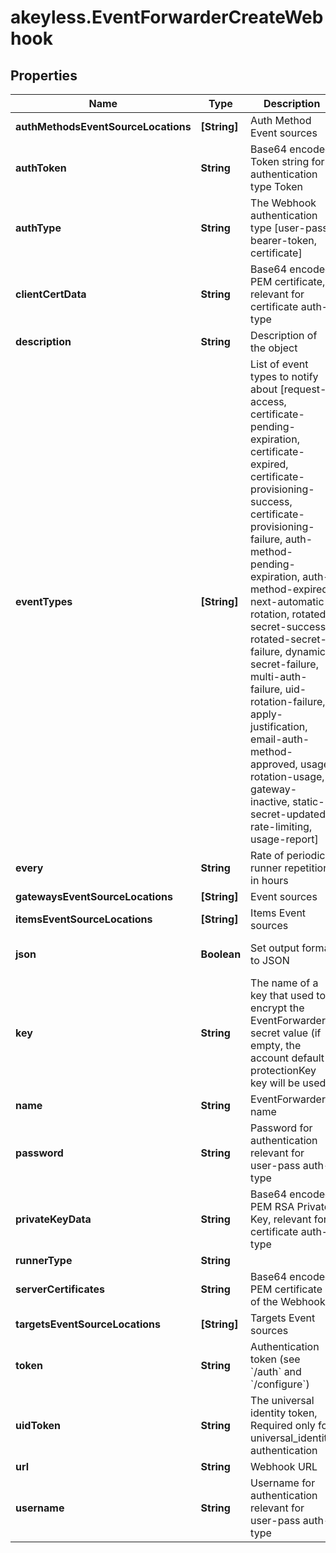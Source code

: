 # akeyless.EventForwarderCreateWebhook

## Properties

Name | Type | Description | Notes
------------ | ------------- | ------------- | -------------
**authMethodsEventSourceLocations** | **[String]** | Auth Method Event sources | [optional] 
**authToken** | **String** | Base64 encoded Token string for authentication type Token | [optional] 
**authType** | **String** | The Webhook authentication type [user-pass, bearer-token, certificate] | [optional] [default to &#39;user-pass&#39;]
**clientCertData** | **String** | Base64 encoded PEM certificate, relevant for certificate auth-type | [optional] 
**description** | **String** | Description of the object | [optional] 
**eventTypes** | **[String]** | List of event types to notify about [request-access, certificate-pending-expiration, certificate-expired, certificate-provisioning-success, certificate-provisioning-failure, auth-method-pending-expiration, auth-method-expired, next-automatic-rotation, rotated-secret-success, rotated-secret-failure, dynamic-secret-failure, multi-auth-failure, uid-rotation-failure, apply-justification, email-auth-method-approved, usage, rotation-usage, gateway-inactive, static-secret-updated, rate-limiting, usage-report] | [optional] 
**every** | **String** | Rate of periodic runner repetition in hours | [optional] 
**gatewaysEventSourceLocations** | **[String]** | Event sources | 
**itemsEventSourceLocations** | **[String]** | Items Event sources | [optional] 
**json** | **Boolean** | Set output format to JSON | [optional] [default to false]
**key** | **String** | The name of a key that used to encrypt the EventForwarder secret value (if empty, the account default protectionKey key will be used) | [optional] 
**name** | **String** | EventForwarder name | 
**password** | **String** | Password for authentication relevant for user-pass auth-type | [optional] 
**privateKeyData** | **String** | Base64 encoded PEM RSA Private Key, relevant for certificate auth-type | [optional] 
**runnerType** | **String** |  | 
**serverCertificates** | **String** | Base64 encoded PEM certificate of the Webhook | [optional] 
**targetsEventSourceLocations** | **[String]** | Targets Event sources | [optional] 
**token** | **String** | Authentication token (see &#x60;/auth&#x60; and &#x60;/configure&#x60;) | [optional] 
**uidToken** | **String** | The universal identity token, Required only for universal_identity authentication | [optional] 
**url** | **String** | Webhook URL | [optional] 
**username** | **String** | Username for authentication relevant for user-pass auth-type | [optional] 


